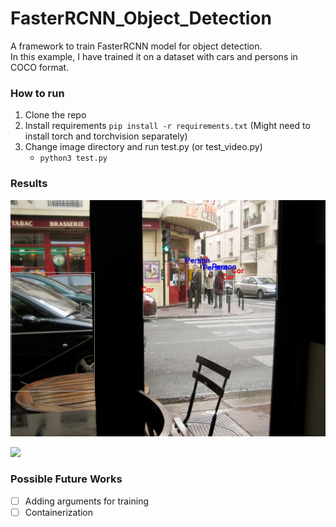 # FasterRCNN_Object_Detection

A framework to train FasterRCNN model for object detection. <br>
In this example, I have trained it on a dataset with cars and persons in COCO format.

### How to run
1. Clone the repo
2. Install requirements `pip install -r requirements.txt` (Might need to install torch and torchvision separately)
4. Change image directory and run test.py (or test_video.py) </br>
    - `python3 test.py`

### Results
![](Outputs/image_000001307.jpg)

![](Outputs/output.gif)

### Possible Future Works
- [ ] Adding arguments for training
- [ ] Containerization
